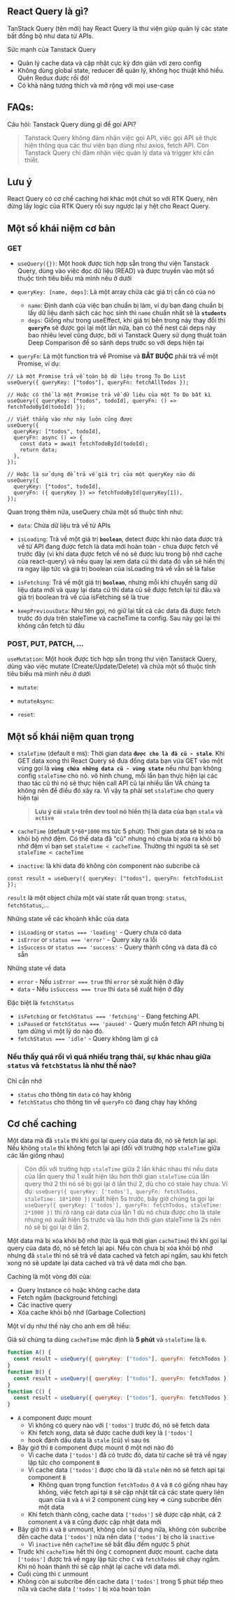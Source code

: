 ## React Query là gì?

TanStack Query (tên mới) hay React Query là thư viện giúp quản lý các state bất đồng bộ như data từ APIs.

Sức mạnh của Tanstack Query

- Quản lý cache data và cập nhật cực kỳ đơn giản với zero config
- Không dùng global state, reducer để quản lý, không học thuật khó hiểu. Quên Redux được rồi đó!
- Có khả năng tương thích và mở rộng với mọi use-case

## **FAQs:**

Câu hỏi: Tanstack Query dùng gì để gọi API?

> Tanstack Query không đảm nhận việc gọi API, việc gọi API sẽ thực hiện thông qua các thư viện bạn dùng như axios, fetch API. Còn Tanstack Query chỉ đảm nhận việc quản lý data và trigger khi cần thiết.

## Lưu ý

React Query có cơ chế caching hơi khác một chút so với RTK Query, nên đừng lấy logic của RTK Query rồi suy ngược lại y hệt cho React Query.

## Một số khái niệm cơ bản

### GET

- `useQuery({})`: Một hook được tích hợp sẵn trong thư viện Tanstack Query, dùng vào việc đọc dữ liệu (READ) và được truyền vào một số thuộc tính tiêu biểu mà mình nêu ở dưới

- `queryKey: [name, deps]`: Là một array chứa các giá trị cần có của nó

  - `name`: Định danh của việc bạn chuẩn bị làm, ví dụ bạn đang chuẩn bị lấy dữ liệu danh sách các học sinh thì `name` chuẩn nhất sẽ là **`students`**
  - `deps`: Giống như trong useEffect, khi giá trị bên trong này thay đổi thì **`queryFn`** sẽ được gọi lại một lần nữa, bạn có thể nest cái deps này bao nhiêu level cũng được, bởi vì Tanstack Query sử dụng thuật toán Deep Comparison để so sánh deps trước so với deps hiện tại

- `queryFn`: Là một function trả về Promise và **BẮT BUỘC** phải trả về một Promise, ví dụ:

```tsx
// Là một Promise trả về toàn bộ dữ liệu trong To Do List
useQuery({ queryKey: ["todos"], queryFn: fetchAllTodos });

// Hoặc có thể là một Promise trả về dữ liệu của một To Do bất kì
useQuery({ queryKey: ["todos", todoId], queryFn: () => fetchTodoById(todoId) });

// Viết thẳng vào như này luôn cũng được
useQuery({
  queryKey: ["todos", todoId],
  queryFn: async () => {
    const data = await fetchTodoById(todoId);
    return data;
  },
});

// Hoặc là sử dụng để trả về giá trị của một queryKey nào đó
useQuery({
  queryKey: ["todos", todoId],
  queryFn: ({ queryKey }) => fetchTodoById(queryKey[1]),
});
```

Quan trọng thêm nữa, useQuery chứa một số thuộc tính như:

- `data`: Chứa dữ liệu trả về từ APIs

- `isLoading`: Trả về một giá trị **`boolean`**, detect được khi nào data được trả về từ API đang được fetch là data mới hoàn toàn - chưa được fetch về trước đây (vì khi data được fetch về nó sẽ được lưu trong bộ nhớ cache của react-query) và nếu quay lại xem data cũ thì data đó vẫn sẽ hiển thị ra ngay lập tức và giá trị boolean của isLoading trả về vẫn sẽ là false

- `isFetching`: Trả về một giá trị **`boolean`**, nhưng mỗi khi chuyển sang dữ liệu data mới và quay lại data cũ thì data cũ sẽ được fetch lại từ đầu và giá trị boolean trả về của isFetching sẽ là true

- `keepPreviousData`: Như tên gọi, nó giữ lại tất cả các data đã được fetch trước đó dựa trên staleTime và cacheTime ta config. Sau này gọi lại thì không cần fetch từ đầu

### POST, PUT, PATCH, ...

`useMutation`: Một hook được tích hợp sẵn trong thư viện Tanstack Query, dùng vào việc mutate (Create/Update/Delete) và chứa một số thuộc tính tiêu biểu mà mình nêu ở dưới

- `mutate`:

- `mutateAsync`:

- `reset`:

## Một số khái niệm quan trọng

- `staleTime` (default `0` ms): Thời gian data **`được cho là đã cũ - stale`**. Khi GET data xong thì React Query sẽ đưa đống data bạn vừa GET vào một vùng gọi là **`vùng chứa những data cũ - vùng state`** nếu như bạn không config `staleTime` cho nó. vô hình chung, mỗi lần bạn thực hiện lại các thao tác cũ thì nó sẽ thực hiện call API cũ lại nhiều lần VÀ chúng ta không nên để điều đó xảy ra. Vì vậy ta phải set `staleTime` cho query hiện tại

  > **Lưu ý cái `stale` trên dev tool nó hiển thị là data của bạn `stale` và `active`**

- `cacheTime` (default `5*60*1000` ms tức 5 phút): Thời gian data sẽ bị xóa ra khỏi bộ nhớ đệm. Có thể data đã "cũ" nhưng nó chưa bị xóa ra khỏi bộ nhớ đệm vì bạn set `staleTime < cacheTime`. Thường thì người ta sẽ set `staleTime < cacheTime`

- `inactive`: là khi data đó không còn component nào subcribe cả

```tsx
const result = useQuery({ queryKey: ["todos"], queryFn: fetchTodoList });
```

`result` là một object chứa một vài state rất quan trọng: `status`, `fetchStatus`,...

Những state về các khoảnh khắc của data

- `isLoading` or `status === 'loading'` - Query chưa có data
- `isError` or `status === 'error'` - Query xảy ra lỗi
- `isSuccess` or `status === 'success'` - Query thành công và data đã có sẵn

Những state về data

- `error` - Nếu `isError === true` thì `error` sẽ xuất hiện ở đây
- `data` - Nếu `isSuccess === true` thì `data` sẽ xuất hiện ở đây

Đặc biệt là `fetchStatus`

- `isFetching` or `fetchStatus === 'fetching'` - Đang fetching API.
- `isPaused` or `fetchStatus === 'paused'` - Query muốn fetch API nhưng bị tạm dừng vì một lý do nào đó.
- `fetchStatus === 'idle'` - Query không làm gì cả

### Nếu thấy quá rối vì quá nhiều trạng thái, sự khác nhau giữa `status` và `fetchStatus` là như thế nào?

Chỉ cần nhớ

- `status` cho thông tin `data` có hay không
- `fetchStatus` cho thông tin về `queryFn` có đang chạy hay không

## Cơ chế caching

Một data mà đã `stale` thì khi gọi lại query của data đó, nó sẽ fetch lại api. Nếu không `stale` thì không fetch lại api (đối với trường hợp `staleTime` giữa các lần giống nhau)

> Còn đối với trường hợp `staleTime` giữa 2 lần khác nhau thì nếu data của lần query thứ 1 xuất hiện lâu hơn thời gian `staleTime` của lần query thứ 2 thì nó sẽ bị gọi lại ở lần thứ 2, dù cho có stale hay chưa.
> Ví dụ: `useQuery({ queryKey: ['todos'], queryFn: fetchTodos, staleTime: 10*1000 })` xuất hiện 5s trước, bây giờ chúng ta gọi lại `useQuery({ queryKey: ['todos'], queryFn: fetchTodos, staleTime: 2*1000 })` thì rõ ràng cái data của lần 1 dù nó chưa được cho là stale nhưng nó xuất hiện 5s trước và lâu hơn thời gian staleTime là 2s nên nó sẽ bị gọi lại ở lần 2.

Một data mà bị xóa khỏi bộ nhớ (tức là quá thời gian `cacheTime`) thì khi gọi lại query của data đó, nó sẽ fetch lại api. Nếu còn chưa bị xóa khỏi bộ nhớ nhưng đã `stale` thì nó sẽ trả về data cached và fetch api ngầm, sau khi fetch xong nó sẽ update lại data cached và trả về data mới cho bạn.

Caching là một vòng đời của:

- Query Instance có hoặc không cache data
- Fetch ngầm (background fetching)
- Các inactive query
- Xóa cache khỏi bộ nhớ (Garbage Collection)

Một ví dụ như thế này cho anh em dễ hiều:

Giả sử chúng ta dùng `cacheTime` mặc định là **5 phút** và `staleTime` là `0`.

```jsx
function A() {
  const result = useQuery({ queryKey: ["todos"], queryFn: fetchTodos });
}
function B() {
  const result = useQuery({ queryKey: ["todos"], queryFn: fetchTodos });
}
function C() {
  const result = useQuery({ queryKey: ["todos"], queryFn: fetchTodos });
}
```

- `A` component được mount
  - Vì không có query nào với `['todos']` trước đó, nó sẽ fetch data
  - Khi fetch xong, data sẽ được cache dưới key là `['todos']`
  - hook đánh dấu data là `stale` (cũ) vì sau `0`s
- Bây giờ thì `B` component được mount ở một nơi nào đó
  - Vì cache data `['todos']` đã có trước đó, data từ cache sẽ trả về ngay lập tức cho component `B`
  - Vì cache data `['todos']` được cho là đã `stale` nên nó sẽ fetch api tại component `B`
    - Không quan trọng function `fetchTodos` ở `A` và `B` có giống nhau hay không, việc fetch api tại `B` sẽ cập nhật tất cả các state query liên quan của `B` và `A` vì 2 component cùng key => cùng subcribe đến một data
  - Khi fetch thành công, cache data `['todos']` sẽ được cập nhật, cả 2 comonent `A` và `B` cũng được cập nhật data mới
- Bây giờ thì `A` và `B` unmount, không còn sử dụng nữa, không còn subcribe đến cache data `['todos']` nữa nên data `['todos']` bị cho là `inactive`
  - Vì `inactive` nên `cacheTime` sẽ bắt đầu đếm ngược 5 phút
- Trước khi `cacheTime` hết thì ông `C` comopnent được mount. cache data `['todos']` được trả về ngay lập tức cho `C` và `fetchTodos` sẽ chạy ngầm. Khi nó hoàn thành thì sẽ cập nhật lại cache với data mới.
- Cuối cùng thì `C` unmount
- Không còn ai subcribe đến cache data `['todos']` trong 5 phút tiếp theo nữa và cache data `['todos']` bị xóa hoàn toàn
